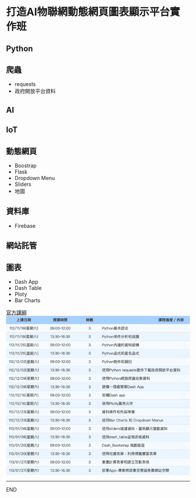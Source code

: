 # 打造AI物聯網動態網頁圖表顯示平台實作班

## Python

## 爬蟲
- requests
- 政府開放平台資料
  
## AI

## IoT

## 動態網頁
- Boostrap
- Flask
- Dropdown Menu
- Sliders
- 地圖

## 資料庫
- Firebase

## 網站託管


## 圖表
- Dash App
- Dash Table
- Ploty
- Bar Charts



[官方課綱](https://ojt.wda.gov.tw/ClassSearch/Detail?PlanType=1&OCID=152463)
![](images/img_01.png)

---

END